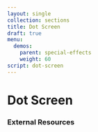 ```yaml
---
layout: single
collection: sections
title: Dot Screen
draft: true
menu:
  demos:
    parent: special-effects
    weight: 60
script: dot-screen
---
```


# Dot Screen

### External Resources
